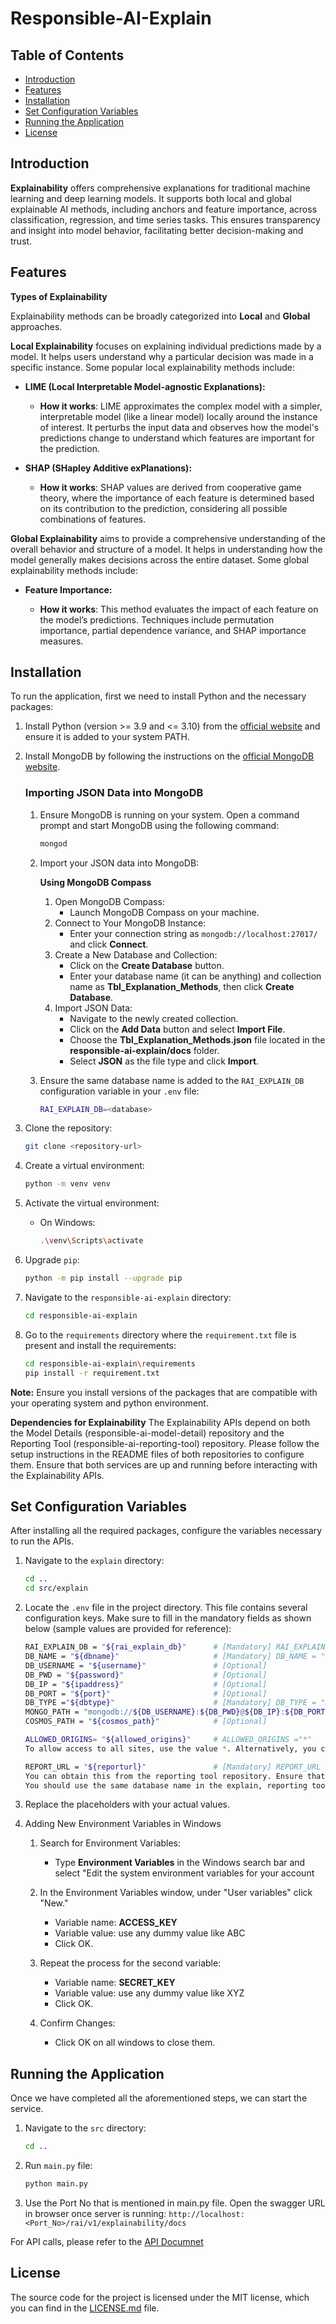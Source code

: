 # Responsible-AI-Explain

## Table of Contents

- [Introduction](#introduction)
- [Features](#features)
- [Installation](#installation)
- [Set Configuration Variables](#set-configuration-variables)
- [Running the Application](#running-the-application)
- [License](#license)


## Introduction

**Explainability** offers comprehensive explanations for traditional machine learning and deep learning models. It supports both local and global explainable AI methods, including anchors and feature importance, across classification, regression, and time series tasks. This ensures transparency and insight into model behavior, facilitating better decision-making and trust.

## Features

**Types of Explainability**

Explainability methods can be broadly categorized into **Local** and **Global** approaches.

**Local Explainability**
focuses on explaining individual predictions made by a model. It helps users understand why a particular decision was made in a specific instance. Some popular local explainability methods include:

- **LIME (Local Interpretable Model-agnostic Explanations):**

    - **How it works**: LIME approximates the complex model with a simpler, interpretable model (like a linear model) locally around the instance of interest. It perturbs the input data and observes how the model's predictions change to understand which features are important for the prediction.

- **SHAP (SHapley Additive exPlanations):**

    - **How it works**: SHAP values are derived from cooperative game theory, where the importance of each feature is determined based on its contribution to the prediction, considering all possible combinations of features.

**Global Explainability**
aims to provide a comprehensive understanding of the overall behavior and structure of a model. It helps in understanding how the model generally makes decisions across the entire dataset. Some global explainability methods include:

- **Feature Importance:**

    - **How it works**: This method evaluates the impact of each feature on the model’s predictions. Techniques include permutation importance, partial dependence variance, and SHAP importance measures.

## Installation
To run the application, first we need to install Python and the necessary packages:

1. Install Python (version >= 3.9 and <= 3.10) from the [official website](https://www.python.org/downloads/) and ensure it is added to your system PATH.

2. Install MongoDB by following the instructions on the [official MongoDB website](https://docs.mongodb.com/manual/installation/).
    ### Importing JSON Data into MongoDB

    1. Ensure MongoDB is running on your system. Open a command prompt and start MongoDB using the following command:
        ```sh
        mongod
        ```

    2. Import your JSON data into MongoDB:

        **Using MongoDB Compass**
        1. Open MongoDB Compass:
            - Launch MongoDB Compass on your machine.
        2. Connect to Your MongoDB Instance:
            - Enter your connection string as `mongodb://localhost:27017/` and click **Connect**.
        3. Create a New Database and Collection:
            - Click on the **Create Database** button.
            - Enter your database name (it can be anything) and collection name as **Tbl_Explanation_Methods**, then click **Create Database**.
        4. Import JSON Data:
            - Navigate to the newly created collection.
            - Click on the **Add Data** button and select **Import File**.
            - Choose the **Tbl_Explanation_Methods.json** file located in the **responsible-ai-explain/docs** folder.
            - Select **JSON** as the file type and click **Import**.

    3. Ensure the same database name is added to the `RAI_EXPLAIN_DB` configuration variable in your `.env` file:
        ```sh
        RAI_EXPLAIN_DB=<database>
        ```

3. Clone the repository:
    ```sh
    git clone <repository-url>
    ```

4. Create a virtual environment:
    ```sh
    python -m venv venv
    ```

5. Activate the virtual environment:
    - On Windows:
        ```sh
        .\venv\Scripts\activate
         ```

6. Upgrade `pip`:
    ```sh
    python -m pip install --upgrade pip
    ```

7. Navigate to the `responsible-ai-explain` directory:
    ```sh
    cd responsible-ai-explain
    ```

8. Go to the `requirements` directory where the `requirement.txt` file is present and install the requirements:
    ```sh
    cd responsible-ai-explain\requirements
    pip install -r requirement.txt
    ```
**Note:** 
Ensure you install versions of the packages that are compatible with your operating system and python environment.

**Dependencies for Explainability**
    The Explainability APIs depend on both the Model Details (responsible-ai-model-detail) repository and the Reporting Tool (responsible-ai-reporting-tool) repository. Please follow the setup instructions in the README files of both repositories to configure them. Ensure that both services are up and running before interacting with the Explainability APIs.
    
## Set Configuration Variables

After installing all the required packages, configure the variables necessary to run the APIs.

1. Navigate to the `explain` directory:
    ```sh
    cd ..
    cd src/explain
    ```

2. Locate the `.env` file in the project directory. This file contains several configuration keys. Make sure to fill in the mandatory fields as shown below (sample values are provided for reference):

    ```sh
    RAI_EXPLAIN_DB = "${rai_explain_db}"      # [Mandatory] RAI_EXPLAIN_DB = "RAI_Explain_DB"
    DB_NAME = "${dbname}"                     # [Mandatory] DB_NAME = "Rai_Usecase_DB"
    DB_USERNAME = "${username}"               # [Optional]
    DB_PWD = "${password}"                    # [Optional]
    DB_IP = "${ipaddress}"                    # [Optional]
    DB_PORT = "${port}"                       # [Optional]
    DB_TYPE ="${dbtype}"                      # [Mandatory] DB_TYPE = "mongo"
    MONGO_PATH = "mongodb://${DB_USERNAME}:${DB_PWD}@${DB_IP}:${DB_PORT}/"    # [Mandatory] MONGO_PATH = "mongodb://localhost:27017/"
    COSMOS_PATH = "${cosmos_path}"            # [Optional]
    ```
    ```sh
    ALLOWED_ORIGINS= "${allowed_origins}"     # ALLOWED_ORIGINS ="*"         
    To allow access to all sites, use the value *. Alternatively, you can specify a list of sites that should have access.
    ```
     ```sh
    REPORT_URL = "${reporturl}"               # [Mandatory] REPORT_URL = "http://localhost/v1/report/htmltopdfconversion"  
    You can obtain this from the reporting tool repository. Ensure that the reporting tool is running and you use the same database name for that repository,specifically `DB_NAME = ${dbname}`. 
    You should use the same database name in the explain, reporting tool and model deatils repository.
    ```

3. Replace the placeholders with your actual values.

4. Adding New Environment Variables in Windows
    1. Search for Environment Variables:

        - Type **Environment Variables** in the Windows search bar and select "Edit the system environment variables for your account

    1. In the Environment Variables window, under "User variables" click "New."

        - Variable name: **ACCESS_KEY**
        - Variable value: use any dummy value like ABC
        - Click OK.

    2. Repeat the process for the second variable:

        - Variable name: **SECRET_KEY**
        - Variable value: use any dummy value like XYZ
        - Click OK.

    3. Confirm Changes:

        - Click OK on all windows to close them.

## Running the Application

Once we have completed all the aforementioned steps, we can start the service.

1. Navigate to the `src` directory:
    ```sh
    cd ..
    ```

2. Run `main.py` file:
    ```sh
    python main.py
     ```

3. Use the Port No that is mentioned in main.py file. Open the swagger URL in browser once server is running: `http://localhost:<Port_No>/rai/v1/explainability/docs`

For API calls, please refer to the [API Documnet](responsible-ai-explain/docs/API_Doc.pdf)

  
## License

The source code for the project is licensed under the MIT license, which you can find in the [LICENSE.md](LICENSE.md) file.


